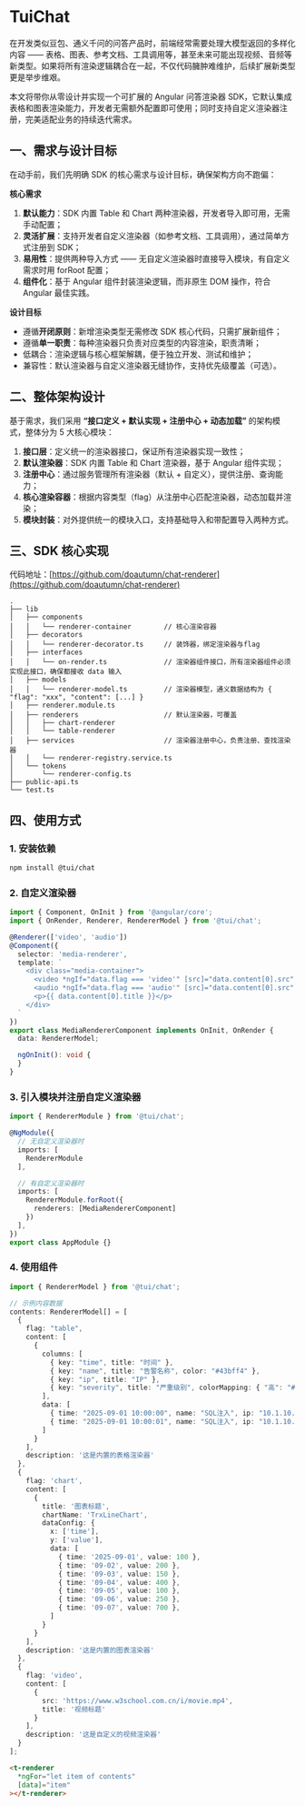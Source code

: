 # TuiChat

在开发类似豆包、通义千问的问答产品时，前端经常需要处理大模型返回的多样化内容 —— 表格、图表、参考文档、工具调用等，甚至未来可能出现视频、音频等新类型。如果将所有渲染逻辑耦合在一起，不仅代码臃肿难维护，后续扩展新类型更是举步维艰。

本文将带你从零设计并实现一个可扩展的 Angular 问答渲染器 SDK，它默认集成表格和图表渲染能力，开发者无需额外配置即可使用；同时支持自定义渲染器注册，完美适配业务的持续迭代需求。
## 一、需求与设计目标
在动手前，我们先明确 SDK 的核心需求与设计目标，确保架构方向不跑偏：

**核心需求**
1. **默认能力**：SDK 内置 Table 和 Chart 两种渲染器，开发者导入即可用，无需手动配置；
2. **灵活扩展**：支持开发者自定义渲染器（如参考文档、工具调用），通过简单方式注册到 SDK；
3. **易用性**：提供两种导入方式 —— 无自定义渲染器时直接导入模块，有自定义需求时用 forRoot 配置；
4. **组件化**：基于 Angular 组件封装渲染逻辑，而非原生 DOM 操作，符合 Angular 最佳实践。

**设计目标**
- 遵循**开闭原则**：新增渲染类型无需修改 SDK 核心代码，只需扩展新组件；
- 遵循**单一职责**：每种渲染器只负责对应类型的内容渲染，职责清晰；
- 低耦合：渲染逻辑与核心框架解耦，便于独立开发、测试和维护；
- 兼容性：默认渲染器与自定义渲染器无缝协作，支持优先级覆盖（可选）。
## 二、整体架构设计
基于需求，我们采用 **“接口定义 + 默认实现 + 注册中心 + 动态加载”** 的架构模式，整体分为 5 大核心模块：

1. **接口层**：定义统一的渲染器接口，保证所有渲染器实现一致性；
2. **默认渲染器**：SDK 内置 Table 和 Chart 渲染器，基于 Angular 组件实现；
3. **注册中心**：通过服务管理所有渲染器（默认 + 自定义），提供注册、查询能力；
4. **核心渲染容器**：根据内容类型（flag）从注册中心匹配渲染器，动态加载并渲染；
5. **模块封装**：对外提供统一的模块入口，支持基础导入和带配置导入两种方式。
## 三、SDK 核心实现
代码地址：[https://github.com/doautumn/chat-renderer](https://github.com/doautumn/chat-renderer)
```
.
├── lib
│   ├── components
│   │   └── renderer-container        // 核心渲染容器
│   ├── decorators
│   │   └── renderer-decorator.ts     // 装饰器，绑定渲染器与flag
│   ├── interfaces
│   │   └── on-render.ts              // 渲染器组件接口，所有渲染器组件必须实现此接口，确保都接收 data 输入
│   ├── models
│   │   └── renderer-model.ts         // 渲染器模型，通义数据结构为 { "flag": "xxx", "content": [...] }
│   ├── renderer.module.ts
│   ├── renderers                     // 默认渲染器，可覆盖
│   │   ├── chart-renderer
│   │   └── table-renderer
│   ├── services                      // 渲染器注册中心，负责注册、查找渲染器
│   │   └── renderer-registry.service.ts
│   └── tokens
│       └── renderer-config.ts
├── public-api.ts
└── test.ts
```
## 四、使用方式
### 1. 安装依赖
```bash
npm install @tui/chat
```

### 2. 自定义渲染器
```typescript
import { Component, OnInit } from '@angular/core';
import { OnRender, Renderer, RendererModel } from '@tui/chat';

@Renderer(['video', 'audio'])
@Component({
  selector: 'media-renderer',
  template: `
    <div class="media-container">
      <video *ngIf="data.flag === 'video'" [src]="data.content[0].src" controls></video>
      <audio *ngIf="data.flag === 'audio'" [src]="data.content[0].src" controls></audio>
      <p>{{ data.content[0].title }}</p>
    </div>
  `
})
export class MediaRendererComponent implements OnInit, OnRender {
  data: RendererModel;

  ngOnInit(): void {
  }
}
```

### 3. 引入模块并注册自定义渲染器
```typescript
import { RendererModule } from '@tui/chat';

@NgModule({
  // 无自定义渲染器时
  imports: [
    RendererModule
  ],

  // 有自定义渲染器时
  imports: [
    RendererModule.forRoot({
      renderers: [MediaRendererComponent]
    })
  ],
})
export class AppModule {}
```

### 4. 使用组件
```typescript
import { RendererModel } from '@tui/chat';

// 示例内容数据
contents: RendererModel[] = [
  {
    flag: "table",
    content: [
      {
        columns: [
          { key: "time", title: "时间" },
          { key: "name", title: "告警名称", color: "#43bff4" },
          { key: "ip", title: "IP" },
          { key: "severity", title: "严重级别", colorMapping: { "高": "#ff4a4a", "中": "#eab045", "低": "#43bff4" } },
        ],
        data: [
          { time: "2025-09-01 10:00:00", name: "SQL注入", ip: "10.1.10.1", severity: "高" },
          { time: "2025-09-01 10:00:01", name: "SQL注入", ip: "10.1.10.1", severity: "中" }
        ]
      }
    ],
    description: '这是内置的表格渲染器'
  },
  {
    flag: 'chart',
    content: [
      {
        title: '图表标题',
        chartName: 'TrxLineChart',
        dataConfig: {
          x: ['time'],
          y: ['value'],
          data: [
            { time: '2025-09-01', value: 100 },
            { time: '09-02', value: 200 },
            { time: '09-03', value: 150 },
            { time: '09-04', value: 400 },
            { time: '09-05', value: 100 },
            { time: '09-06', value: 250 },
            { time: '09-07', value: 700 },
          ]
        }
      }
    ],
    description: '这是内置的图表渲染器'
  },
  {
    flag: 'video',
    content: [
      {
        src: 'https://www.w3school.com.cn/i/movie.mp4',
        title: '视频标题'
      }
    ],
    description: '这是自定义的视频渲染器'
  }
];
```

```html
<t-renderer 
  *ngFor="let item of contents" 
  [data]="item"
></t-renderer>
```